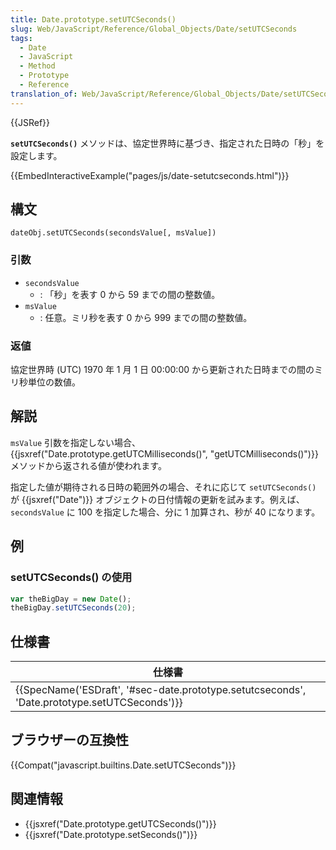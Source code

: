 ```yaml
---
title: Date.prototype.setUTCSeconds()
slug: Web/JavaScript/Reference/Global_Objects/Date/setUTCSeconds
tags:
  - Date
  - JavaScript
  - Method
  - Prototype
  - Reference
translation_of: Web/JavaScript/Reference/Global_Objects/Date/setUTCSeconds
---
```

{{JSRef}}

**`setUTCSeconds()`** メソッドは、協定世界時に基づき、指定された日時の「秒」を設定します。

{{EmbedInteractiveExample("pages/js/date-setutcseconds.html")}}

## 構文

```
dateObj.setUTCSeconds(secondsValue[, msValue])
```

### 引数

- `secondsValue`
  - : 「秒」を表す 0 から 59 までの間の整数値。
- `msValue`
  - : 任意。ミリ秒を表す 0 から 999 までの間の整数値。

### 返値

協定世界時 (UTC) 1970 年 1 月 1 日 00:00:00 から更新された日時までの間のミリ秒単位の数値。

## 解説

`msValue` 引数を指定しない場合、{{jsxref("Date.prototype.getUTCMilliseconds()", "getUTCMilliseconds()")}} メソッドから返される値が使われます。

指定した値が期待される日時の範囲外の場合、それに応じて `setUTCSeconds()` が {{jsxref("Date")}} オブジェクトの日付情報の更新を試みます。例えば、`secondsValue` に 100 を指定した場合、分に 1 加算され、秒が 40 になります。

## 例

### setUTCSeconds() の使用

```js
var theBigDay = new Date();
theBigDay.setUTCSeconds(20);
```

## 仕様書

| 仕様書                                                                                                                       |
| ---------------------------------------------------------------------------------------------------------------------------- |
| {{SpecName('ESDraft', '#sec-date.prototype.setutcseconds', 'Date.prototype.setUTCSeconds')}} |

## ブラウザーの互換性

{{Compat("javascript.builtins.Date.setUTCSeconds")}}

## 関連情報

- {{jsxref("Date.prototype.getUTCSeconds()")}}
- {{jsxref("Date.prototype.setSeconds()")}}
